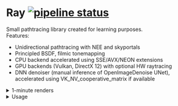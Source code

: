 # Ray [![pipeline status](https://gitlab.com/sergcpp/Ray/badges/master/pipeline.svg)](https://gitlab.com/sergcpp/Ray/-/commits/master)

Small pathtracing library created for learning purposes. \
Features:

  - Unidirectional pathtracing with NEE and skyportals
  - Principled BSDF, filmic tonemapping
  - CPU backend accelerated using SSE/AVX/NEON extensions
  - GPU backends (Vulkan, DirectX 12) with optional HW raytracing
  - DNN denoiser (manual inference of OpenImageDenoise UNet), accelerated using VK_NV_cooperative_matrix if available

<details>
  <summary>1-minute renders</summary>

  - Rendered with: <https://github.com/sergcpp/RayDemo>
  - Links to the original scenes:  \
    https://benedikt-bitterli.me/resources/  \
    https://www.blender.org/download/demo-files/  \
    https://www.intel.com/content/www/us/en/developer/topic-technology/graphics-research/samples.html  \
    https://developer.nvidia.com/orca/amazon-lumberyard-bistro \
    https://wirewheelsclub.com/models/1965-ford-mustang-fastback \
    https://evermotion.org/shop/show_product/scene-1-ai43-archinteriors-for-blender/14564

  <div>
    <div float="left" >
      <img src="scene7.jpg" width="46.95%" />
      <img src="scene8.jpg" width="42.45%" />
    </div>
    <div float="left" >
      <img src="scene3.jpg" width="26.55%" />
      <img src="scene4.jpg" width="62.9%" />
    </div>
    <div float="left" >
      <img src="scene6.jpg" width="47.0%" />
      <img src="scene5.jpg" width="42.4%" />
    </div>
    <div float="left" >
      <img src="scene1.jpg" width="44.1%" />
      <img src="scene2.jpg" width="45.35%" />
    </div>
  </div>
</details>

<details>
  <summary>Usage</summary>

  ## Installation
The intended use is to add it as a submodule to an existing project:
```console
$ git submodule add https://github.com/sergcpp/Ray.git
```
Then in CMakeLists.txt file:
```cmake
add_subdirectory(Ray)
```
But also standalone samples can be compiled and run:
### Windows
```console
$ git clone https://github.com/sergcpp/Ray.git
$ cd Ray
$ mkdir build && cd build/
$ cmake ..
$ msbuild ALL_BUILD.vcxproj /p:Configuration=Release
```
### Linux/MacOS
```console
$ git clone https://github.com/sergcpp/Ray.git
$ cd Ray
$ mkdir build && cd build/
$ cmake .. -DCMAKE_BUILD_TYPE=Release && make
```
## Usage
### Image rendering
```c++
#include <Ray/Ray.h>

int main() {
    const int IMG_W = 256, IMG_H = 256;
    const int SAMPLE_COUNT = 64;

    // Initial frame resolution, can be changed later
    Ray::settings_t s;
    s.w = IMG_W;
    s.h = IMG_H;

    // Additional Ray::eRendererType parameter can be passed (Vulkan GPU renderer created by default)
    Ray::RendererBase *renderer = Ray::CreateRenderer(s, &Ray::g_stdout_log);

    // Each renderer has its own storage implementation (RAM, GPU-RAM),
    // so renderer itself should create scene object
    Ray::SceneBase *scene = renderer->CreateScene();

    // Setup environment
    Ray::environment_desc_t env_desc;
    env_desc.env_col[0] = env_desc.env_col[1] = env_desc.env_col[2] = 0.0f;
    scene->SetEnvironment(env_desc);

    // Add diffuse material
    Ray::shading_node_desc_t mat_desc1;
    mat_desc1.type = Ray::eShadingNode::Diffuse;

    const Ray::MaterialHandle mat1 = scene->AddMaterial(mat_desc1);

    // Add emissive materials
    Ray::shading_node_desc_t mat_desc2;
    mat_desc2.type = Ray::eShadingNode::Emissive;
    mat_desc2.strength = 4.0f;
    mat_desc2.base_color[0] = 1.0f;
    mat_desc2.base_color[1] = 0.0f;
    mat_desc2.base_color[2] = 0.0f;
    mat_desc2.multiple_importance = true; // Use NEE for this lightsource

    const Ray::MaterialHandle mat2 = scene->AddMaterial(mat_desc2);

    mat_desc2.base_color[0] = 0.0f;
    mat_desc2.base_color[1] = 1.0f;
    const Ray::MaterialHandle mat3 = scene->AddMaterial(mat_desc2);

    mat_desc2.base_color[1] = 0.0f;
    mat_desc2.base_color[2] = 1.0f;
    const Ray::MaterialHandle mat4 = scene->AddMaterial(mat_desc2);

    // Setup test mesh
    // Attribute layout is controlled by Ray::eVertexLayout enums
    // Is this example(PxyzNxyzTuv): position(3 floats), normal(3 floats), tex_coord(2 floats)
    // clang-format off
    const float attrs[] = { -1.0f, 0.0f, -1.0f,     0.0f, 1.0f, 0.0f,   1.0f, 0.0f,
                            1.0f, 0.0f, -1.0f,      0.0f, 1.0f, 0.0f,   0.0f, 0.0f,
                            1.0f, 0.0f, 1.0f,       0.0f, 1.0f, 0.0f,   0.0f, 1.0f,
                            -1.0f, 0.0f, 1.0f,      0.0f, 1.0f, 0.0f,   1.0f, 1.0f,

                            -1.0f, 0.5f, -1.0f,     0.0f, 1.0f, 0.0f,   1.0f, 1.0f,
                            -0.33f, 0.5f, -1.0f,    0.0f, 1.0f, 0.0f,   1.0f, 1.0f,
                            -0.33f, 0.0f, -1.0f,    0.0f, 1.0f, 0.0f,   1.0f, 1.0f,
                            0.33f, 0.5f, -1.0f,     0.0f, 1.0f, 0.0f,   0.0f, 0.0f,
                            0.33f, 0.0f, -1.0f,     0.0f, 1.0f, 0.0f,   0.0f, 0.0f,
                            1.0f, 0.5f, -1.0f,      0.0f, 1.0f, 0.0f,   0.0f, 0.0f };
    const uint32_t indices[] = { 0, 2, 1, 0, 3, 2,
                                 0, 5, 4, 6, 5, 0,
                                 5, 6, 7, 7, 6, 8,
                                 7, 8, 9, 8, 1, 9 };
    // clang-format on

    Ray::mesh_desc_t mesh_desc;
    mesh_desc.prim_type = Ray::ePrimType::TriangleList;
    mesh_desc.layout = Ray::eVertexLayout::PxyzNxyzTuv;
    mesh_desc.vtx_attrs = &attrs[0];
    mesh_desc.vtx_attrs_count = 10;
    mesh_desc.vtx_indices = &indices[0];
    mesh_desc.vtx_indices_count = 24;

    // Setup material groups
    mesh_desc.shapes.emplace_back(mat1, 0, 6);
    mesh_desc.shapes.emplace_back(mat2, 6, 6);
    mesh_desc.shapes.emplace_back(mat3, 12, 6);
    mesh_desc.shapes.emplace_back(mat4, 18, 6);

    Ray::MeshHandle mesh1 = scene->AddMesh(mesh_desc);

    // Instantiate mesh
    const float xform[] = {1.0f, 0.0f, 0.0f, 0.0f, //
                           0.0f, 1.0f, 0.0f, 0.0f, //
                           0.0f, 0.0f, 1.0f, 0.0f, //
                           0.0f, 0.0f, 0.0f, 1.0f};
    scene->AddMeshInstance(mesh1, xform);

    // Add camera
    const float view_origin[] = {2.0f, 2.0f, 2.0f};
    const float view_dir[] = {-0.577f, -0.577f, -0.577f};

    Ray::camera_desc_t cam_desc;
    cam_desc.type = Ray::eCamType::Persp;
    cam_desc.filter = Ray::eFilterType::Tent;
    memcpy(&cam_desc.origin[0], &view_origin[0], 3 * sizeof(float));
    memcpy(&cam_desc.fwd[0], &view_dir[0], 3 * sizeof(float));
    cam_desc.fov = 45.0f;
    cam_desc.gamma = 2.2f;

    const Ray::CameraHandle cam = scene->AddCamera(cam_desc);
    scene->set_current_cam(cam);

    scene->Finalize();

    // Create region contex for frame, setup to use whole frame
    auto region = Ray::RegionContext{{0, 0, IMG_W, IMG_H}};

    // Render image
    for (int i = 0; i < SAMPLE_COUNT; i++) {
        // Each call performs one iteration, blocks until finished
        renderer->RenderScene(scene, region);
        printf("Renderered %i samples\n", i);
    }
    printf("Done\n");

    // Get rendered image pixels in 32-bit floating point RGBA format
    const Ray::color_data_rgba_t pixels = renderer->get_pixels_ref();

    for (int y = 0; y < IMG_H; y++) {
        for (int x = 0; x < IMG_W; x++) {
            int i = y * pixels.pitch + x;
            const Ray::color_rgba_t &p = pixels.ptr[i];

            float red = p.v[0];
            float green = p.v[1];
            float blue = p.v[2];
            float alpha = p.v[3];

            // ...
            // Save pixels or convert to desired format
            // ...
        }
    }

    // Save image
    WriteTGA(pixels.ptr, pixels.pitch, IMG_W, IMG_H, 4, true, "00_basic.tga");
    printf("Image saved as samples/00_basic.tga\n");

    delete scene;
    delete renderer;
}
```
![Screenshot](img1.jpg)

### Multithreading
With CPU backends it is safe to call RenderScene from different threads for non-overlaping image regions:
```c++
...
    if (Ray::RendererSupportsMultithreading(renderer->type())) {
        // Split image into 4 regions
        Ray::RegionContext regions[] = { Ray::RegionContext{ { 0,       0,       IMG_W/2, IMG_H/2 } },
                                         Ray::RegionContext{ { IMG_W/2, 0,       IMG_W/2, IMG_H/2 } },
                                         Ray::RegionContext{ { 0,       IMG_H/2, IMG_W/2, IMG_H/2 } },
                                         Ray::RegionContext{ { IMG_W/2, IMG_H/2, IMG_W/2, IMG_H/2 } } };

        #pragma omp parallel for
        for (int i = 0; i < 4; i++) {
            for (int j = 0; j < SAMPLE_COUNT; j++) {
                renderer->RenderScene(scene, regions[i]);
            }
        }
    }
...
```
### Denoising
The image can be denoised either with UNet (slower) of NLM filter (faster).
```c++
...
  if (EnableHighQualityDenoising) {
      // Initialize neural denoiser
      Ray::unet_filter_properties_t unet_props;
      renderer->InitUNetFilter(true, unet_props);

      for (int pass = 0; pass < unet_props.pass_count; ++pass) {
          renderer->DenoiseImage(pass, region);
      }
  } else {
      // Run simple NLM filter
      renderer->DenoiseImage(region);
  }
...
```
See [samples](samples) folder for more.
</details>



